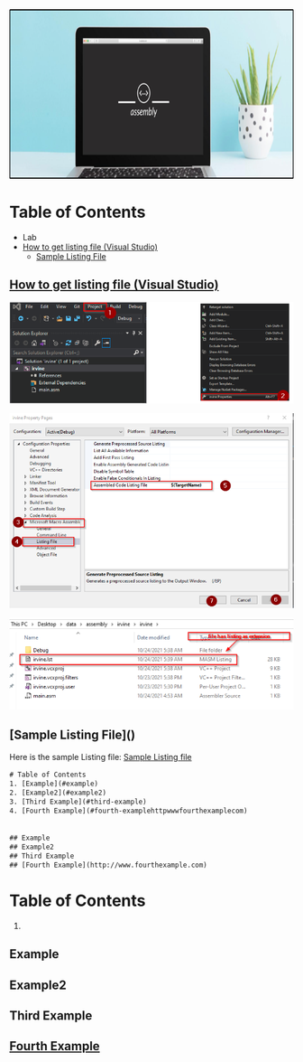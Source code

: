 <img src="img/assembly.png" alt="drawing" height="300" width="1900"/>



# Table of Contents

* Lab
* [How to get listing file (Visual Studio)](#How_to_get_listing_file)
  * [Sample Listing File](#sample_Listing_File)





## [How to get listing file (Visual Studio)](How_to_get_listing_file)

![image1](img/1_listing_file.png)

![image1](img/3_listing_file.png)

![image1](img/4_listing_file.png)

## [Sample Listing File](<a name="sample_Listing_File"></a>)

Here is the sample Listing file: [Sample Listing file](/samplefiles/irvine.lst)

```
# Table of Contents
1. [Example](#example)
2. [Example2](#example2)
3. [Third Example](#third-example)
4. [Fourth Example](#fourth-examplehttpwwwfourthexamplecom)


## Example
## Example2
## Third Example
## [Fourth Example](http://www.fourthexample.com)
```

# Table of Contents
1. 


## Example
## Example2
## Third Example
## [Fourth Example](http://www.fourthexample.com)

